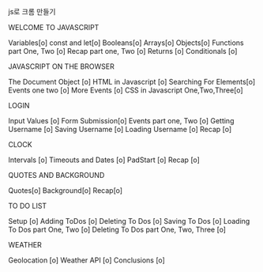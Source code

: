 js로 크롬 만들기 

WELCOME TO JAVASCRIPT

Variables[o]
const and let[o]
Booleans[o]
Arrays[o]
Objects[o]
Functions part One, Two [o]
Recap part one, Two [o]
Returns [o]
Conditionals [o]

JAVASCRIPT ON THE BROWSER

The Document Object [o]
HTML in Javascript [o]
Searching For Elements[o]
Events one two [o]
More Events [o]
CSS in Javascript One,Two,Three[o]

LOGIN 

Input Values [o]
Form Submission[o]
Events part one, Two [o]
Getting Username [o]
Saving Username [o]
Loading Username [o]
Recap [o]

CLOCK

Intervals [o]
Timeouts and Dates [o]
PadStart [o]
Recap [o]

QUOTES AND BACKGROUND

Quotes[o]
Background[o]
Recap[o]

TO DO LIST 

Setup [o]
Adding ToDos [o]
Deleting To Dos [o]
Saving To Dos [o]
Loading To Dos part One, Two [o]
Deleting To Dos part One, Two, Three [o]

WEATHER

Geolocation [o]
Weather API [o]
Conclusions [o]